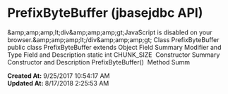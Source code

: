 # PrefixByteBuffer (jbasejdbc API)

&amp;amp;amp;amp;lt;div&amp;amp;amp;amp;gt;JavaScript is disabled on your browser.&amp;amp;amp;amp;lt;/div&amp;amp;amp;amp;gt; Class PrefixByteBuffer public class PrefixByteBuffer extends Object Field Summary Modifier and Type Field and Description static int CHUNK_SIZE  Constructor Summary Constructor and Description PrefixByteBuffer()  Method Summ  

**Created At:** 9/25/2017 10:54:17 AM  
**Updated At:** 8/17/2018 2:25:53 AM  

